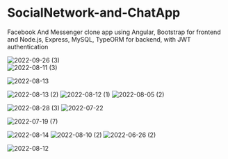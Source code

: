 # SocialNetwork-and-ChatApp

Facebook And Messenger clone app using Angular, Bootstrap for frontend and Node.js, Express, MySQL, TypeORM for backend, with JWT authentication<br>

![2022-09-26 (3)](https://user-images.githubusercontent.com/76231958/192346443-98d2dab7-65e4-4635-ae86-923c06cd7e2c.png) <br>
![2022-08-11 (3)](https://user-images.githubusercontent.com/76231958/192350560-ac395b4a-6729-4f3e-8ce8-c1b3d02c5272.png)


![2022-08-13](https://user-images.githubusercontent.com/76231958/192348958-9933d0a7-2a07-4ba2-944d-2b74a4d2f056.png)

![2022-08-13 (2)](https://user-images.githubusercontent.com/76231958/192348826-7eca67b7-cd89-4131-891f-4173f64e7dc6.png)
![2022-08-12 (1)](https://user-images.githubusercontent.com/76231958/192349039-94eb1ce1-41b4-4c32-a4c7-adff2bf248bd.png)
![2022-08-05 (2)](https://user-images.githubusercontent.com/76231958/192351286-53301bdc-6754-4427-8296-8aa00b1b69d1.png)

![2022-08-28 (3)](https://user-images.githubusercontent.com/76231958/192348349-ec011799-d1b1-4ea0-9db0-63f2938d616f.png)
![2022-07-22](https://user-images.githubusercontent.com/76231958/192351454-ae8b48d2-0037-4274-8bb1-8fe6c3005cdb.png)

![2022-07-19 (7)](https://user-images.githubusercontent.com/76231958/192351662-aae8e80f-c9b6-4f15-885a-339b54e6c623.png)

![2022-08-14](https://user-images.githubusercontent.com/76231958/192348717-755e2ffb-94e3-4297-914d-79e865b24e51.png)
![2022-08-10 (2)](https://user-images.githubusercontent.com/76231958/192349261-021ccd73-8d3c-4638-a901-25c2af57eaac.png)
![2022-06-26 (2)](https://user-images.githubusercontent.com/76231958/192349738-87844c99-d478-4554-9b12-2a16cb444928.png)

![2022-08-12](https://user-images.githubusercontent.com/76231958/192349132-00612705-6895-4ee7-a51c-6679525bbf69.png)



